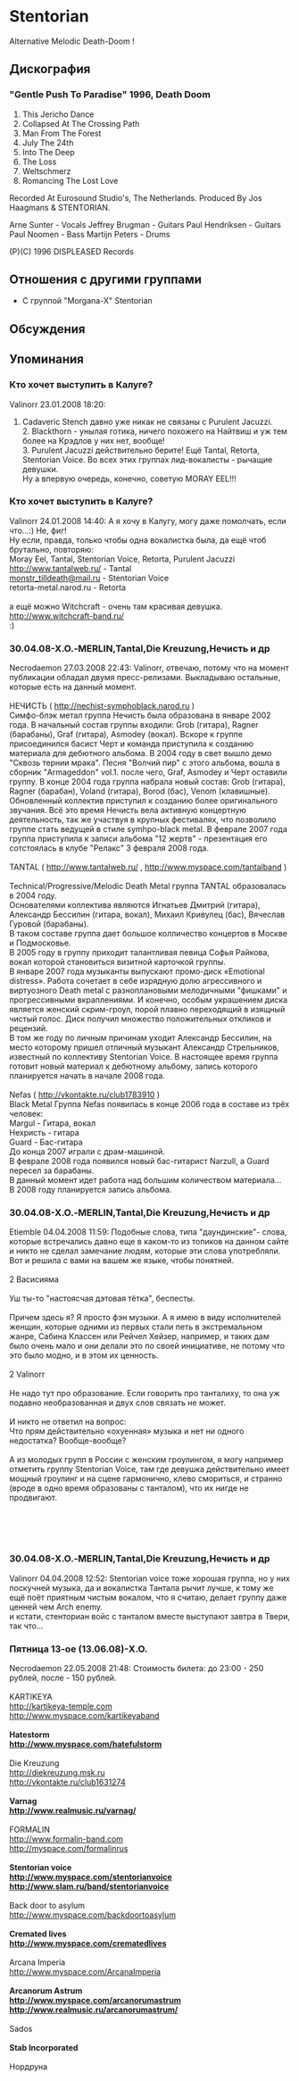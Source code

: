 # Stentorian

Alternative Melodic Death-Doom !

## Дискография

### "Gentle Push To Paradise" 1996, Death Doom

1. This Jericho Dance
2. Collapsed At The Crossing Path
3. Man From The Forest
4. July The 24th
5. Into The Deep
6. The Loss
7. Weltschmerz
8. Romancing The Lost Love

Recorded At Eurosound Studio's, The Netherlands.
Produced By Jos Haagmans & STENTORIAN.

Arne Sunter - Vocals
Jeffrey Brugman - Guitars
Paul Hendriksen - Guitars
Paul Noomen - Bass
Martijn Peters - Drums

(P)(C) 1996 DISPLEASED Records


## Отношения с другими группами

* C группой "Morgana-X" Stentorian

## Обсуждения


## Упоминания

### Кто хочет выступить в Калуге?

Valinorr 23.01.2008 18:20:
1. Cadaveric Stench давно уже никак не связаны с Purulent Jacuzzi.<BR>2. Blackthorn - унылая готика, ничего похожего на Найтвиш и уж тем более на Крэдлов у них нет, вообще!<BR>3. Purulent Jacuzzi действительно берите! Ещё Tantal, Retorta, Stentorian Voice. Во всех этих группах лид-вокалисты - рычащие девушки. <BR>Ну а впервую очередь, конечно, советую MORAY EEL!!!

### Кто хочет выступить в Калуге?

Valinorr 24.01.2008 14:40:
А я хочу в Калугу, могу даже помолчать, если что...:) Не, фиг!<BR>Ну если, правда, только чтобы одна вокалистка была, да ещё чтоб брутально, повторяю:<BR>Moray Eel, Tantal, Stentorian Voice, Retorta, Purulent Jacuzzi<BR><A HREF="http://www.tantalweb.ru/" TARGET="_blank">http://www.tantalweb.ru/</A> - Tantal<BR>monstr_tilldeath@mail.ru - Stentorian Voice<BR>retorta-metal.narod.ru - Retorta<BR><BR>а ещё можно Witchcraft - очень там красивая девушка. <A HREF="http://www.witchcraft-band.ru/" TARGET="_blank">http://www.witchcraft-band.ru/</A><BR>:)<BR>

### 30.04.08-Х.О.-MERLIN,Tantal,Die Kreuzung,Нечисть и др

Necrodaemon 27.03.2008 22:43:
Valinorr, отвечаю, потому что на момент публикации обладал двумя пресс-релизами. Выкладываю остальные, которые есть на данный момент.<BR><BR>НЕЧИСТЬ ( <A HREF="http://nechist-symphoblack.narod.ru" TARGET="_blank">http://nechist-symphoblack.narod.ru</A> )<BR>Симфо-блэк метал группа Нечисть была образована в январе 2002 года. В начальный состав группы входили: Grob (гитара), Ragner (барабаны), Graf (гитара), Asmodey (вокал). Вскоре к группе присоединился басист Черт и команда приступила к созданию материала для дебютного альбома. В 2004 году в свет вышло демо "Сквозь тернии мрака". Песня "Волчий пир" с этого альбома, вошла в сборник "Armageddon" vol.1. после чего, Graf, Asmodey и Черт оставили группу. В конце 2004 года группа набрала новый состав: Grob (гитара), Ragner (барабан), Voland (гитара), Borod (бас), Venom (клавишные). Обновленный коллектив приступил к созданию более оригинального звучания. Всё это время Нечисть вела активную концертную деятельность, так же участвуя в крупных фестивалях, что позволило группе стать ведущей в стиле symhpo-black metal. В феврале 2007 года группа приступила к записи альбома "12 жертв" - презентация его сотстоялась в клубе "Релакс" 3 февраля 2008 года.<BR><BR>TANTAL ( <A HREF="http://www.tantalweb.ru/" TARGET="_blank">http://www.tantalweb.ru/</A> , <A HREF="http://www.myspace.com/tantalband" TARGET="_blank">http://www.myspace.com/tantalband</A> )<BR><BR>Technical/Progressive/Melodic Death Metal группа TANTAL образовалась в 2004 году.<BR>Основателями коллектива являются Игнатьев Дмитрий (гитара), Александр Бессилин (гитара, вокал), Михаил Кривулец (бас), Вячеслав Гуровой (барабаны).<BR>В таком составе группа дает большое колличество концертов в Москве и Подмосковье.<BR>В 2005 году в группу приходит талантливая певица Софья Райкова, вокал которой становиться визитной карточкой группы.<BR>В январе 2007 года музыканты выпускают промо-диск «Emotional distress». Работа сочетает в себе изрядную долю агрессивного и виртуозного Death metal с разноплановыми мелодичными "фишками" и прогрессивными вкраплениями. И конечно, особым украшением диска является женский скрим-гроул, порой плавно переходящий в изящный чистый голос. Диск получил множество положительных откликов и рецензий.<BR>В том же году по личным причинам уходит Александр Бессилин, на место которому пришел отличный музыкант Александр Стрельников, известный по коллективу Stentorian Voice. В настоящее время группа готовит новый материал к дебютному альбому, запись которого планируется начать в начале 2008 года.<BR><BR>Nefas ( <A HREF="http://vkontakte.ru/club1783910" TARGET="_blank">http://vkontakte.ru/club1783910</A> )<BR>Black Metal Группа Nefas появилась в конце 2006 года в составе из трёх человек:<BR>Margul - Гитара, вокал<BR>Нехристь - гитара<BR>Guard - Бас-гитара<BR>До конца 2007 играли с драм-машиной.<BR>В феврале 2008 года появился новый бас-гитарист Narzull, а Guard пересел за барабаны.<BR>В данный момент идет работа над большим количеством материала...<BR>В 2008 году планируется запись альбома.

### 30.04.08-Х.О.-MERLIN,Tantal,Die Kreuzung,Нечисть и др

Etiemble 04.04.2008 11:59:
Подобные слова, типа "даундинские"- слова, которые встречались давно еще в каком-то из топиков на данном сайте и никто не сделал замечание людям, которые эти слова употребляли. Вот и решила с вами на вашем же языке, чтобы понятней.<BR><BR>2 Васисияма<BR><BR>Уш ты-то "настоясчая дэтовая тётка", беспесты.<BR><BR>Причем здесь я? Я просто фэн музыки. А я имею в виду исполнителей женщин, которые одними из первых стали петь в экстремальном жанре, Сабина Классен или Рейчел Хейзер, например, и таких дам было очень мало и они делали это по своей инициативе, не потому что это было модно, и в этом их ценность.<BR><BR>2 Valinorr<BR><BR>Не надо тут про образование. Если говорить про танталиху, то она уж подавно необразованная и двух слов связать не может.<BR><BR>И никто не ответил на вопрос:<BR>Что прям действительно «охуенная» музыка и нет ни одного недостатка? Вообще-вообще?<BR><BR>А из молодых групп в России с женским гроулингом, я могу например отметить группу Stentorian Voice, там где девушка действительно имеет мощный гроулинг и на сцене гармонично, клево смориться, и странно (вроде в одно время образованы с танталом), что их нигде не продвигают.<BR><BR><BR><BR><BR>

### 30.04.08-Х.О.-MERLIN,Tantal,Die Kreuzung,Нечисть и др

Valinorr 04.04.2008 12:52:
Stentorian voice тоже хорошая группа, но у них поскучней музыка, да и вокалистка Тантала рычит лучше, к тому же ещё поёт приятным чистым вокалом, что я считаю, делает группу даже ценней чем Arch enemy.<BR>и кстати, стенториан войс с танталом вместе выступают завтра в Твери, так что...

### Пятница 13-ое (13.06.08)-X.O. 

Necrodaemon 22.05.2008 21:48:
Стоимость билета: до 23:00 - 250 рублей, после - 150 рублей.<BR><BR>KARTIKEYA<BR><A HREF="http://kartikeya-temple.com" TARGET="_blank">http://kartikeya-temple.com</A><BR><A HREF="http://www.myspace.com/kartikeyaband" TARGET="_blank">http://www.myspace.com/kartikeyaband</A><BR>******************************************<BR>Hatestorm<BR><A HREF="http://www.myspace.com/hatefulstorm" TARGET="_blank">http://www.myspace.com/hatefulstorm</A><BR>******************************************<BR>Die Kreuzung<BR><A HREF="http://diekreuzung.msk.ru" TARGET="_blank">http://diekreuzung.msk.ru</A><BR><A HREF="http://vkontakte.ru/club1631274" TARGET="_blank">http://vkontakte.ru/club1631274</A><BR>******************************************<BR>Varnag<BR><A HREF="http://www.realmusic.ru/varnag/" TARGET="_blank">http://www.realmusic.ru/varnag/</A><BR>******************************************<BR>FORMALIN<BR><A HREF="http://www.formalin-band.com" TARGET="_blank">http://www.formalin-band.com</A><BR><A HREF="http://myspace.com/formalinrus" TARGET="_blank">http://myspace.com/formalinrus</A><BR>******************************************<BR>Stentorian voice<BR><A HREF="http://www.myspace.com/stentorianvoice" TARGET="_blank">http://www.myspace.com/stentorianvoice</A><BR><A HREF="http://www.slam.ru/band/stentorianvoice" TARGET="_blank">http://www.slam.ru/band/stentorianvoice</A><BR>******************************************<BR>Back door to asylum<BR><A HREF="http://www.myspace.com/backdoortoasylum" TARGET="_blank">http://www.myspace.com/backdoortoasylum</A><BR>******************************************<BR>Cremated lives<BR><A HREF="http://www.myspace.com/crematedlives" TARGET="_blank">http://www.myspace.com/crematedlives</A><BR>******************************************<BR>Arcana Imperia<BR><A HREF="http://www.myspace.com/ArcanaImperia" TARGET="_blank">http://www.myspace.com/ArcanaImperia</A><BR>******************************************<BR>Arcanorum Аstrum<BR><A HREF="http://www.myspace.com/arcanorumastrum" TARGET="_blank">http://www.myspace.com/arcanorumastrum</A><BR><A HREF="http://www.realmusic.ru/arcanorumastrum/" TARGET="_blank">http://www.realmusic.ru/arcanorumastrum/</A><BR>******************************************<BR>Sados<BR>******************************************<BR>Stab Incorporated<BR>******************************************<BR>Нордруна

